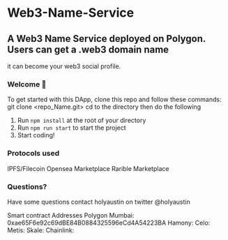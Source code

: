 # Web3-Name-Service

## A Web3 Name Service deployed on Polygon. Users can get a .web3 domain name

it can become your web3 social profile.

### **Welcome 👋**

To get started with this DApp, clone this repo and follow these commands:
git clone <repo_Name.git>
cd to the directory
then do the following
1. Run `npm install` at the root of your directory
2. Run `npm run start` to start the project
3. Start coding!

### Protocols used
IPFS/Filecoin
Opensea Marketplace
Rarible Marketplace




### **Questions?**
Have some questions contact holyaustin on twitter @holyaustin

Smart contract Addresses
Polygon Mumbai: 0xae65F6e92c69dBE84B0884325596eCd4A54223BA
Hamony: 
Celo:
Metis:
Skale: 
Chainlink: 

